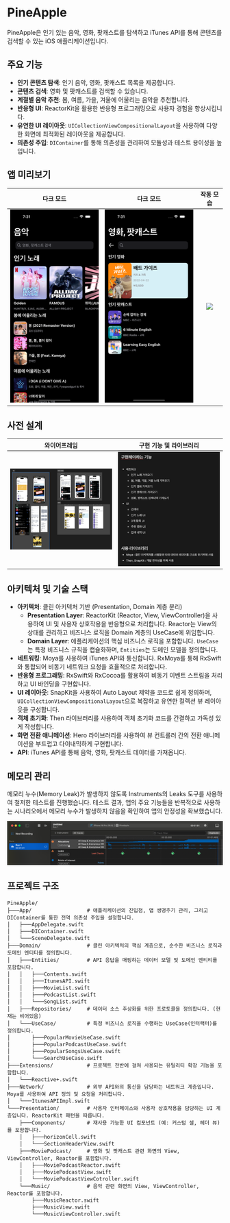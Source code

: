 # PineApple

PineApple은 인기 있는 음악, 영화, 팟캐스트를 탐색하고 iTunes API를 통해 콘텐츠를 검색할 수 있는 iOS 애플리케이션입니다.

## 주요 기능

- **인기 콘텐츠 탐색**: 인기 음악, 영화, 팟캐스트 목록을 제공합니다.
- **콘텐츠 검색**: 영화 및 팟캐스트를 검색할 수 있습니다.
- **계절별 음악 추천**: 봄, 여름, 가을, 겨울에 어울리는 음악을 추천합니다.
- **반응형 UI**: ReactorKit을 활용한 반응형 프로그래밍으로 사용자 경험을 향상시킵니다.
- **유연한 UI 레이아웃**: `UICollectionViewCompositionalLayout`을 사용하여 다양한 화면에 최적화된 레이아웃을 제공합니다.
- **의존성 주입**: `DIContainer`를 통해 의존성을 관리하여 모듈성과 테스트 용이성을 높입니다.

## 앱 미리보기

| 다크 모드 | 다크 모드 | 작동 모습 |
| :---: | :---: | :---: |
| <img src="PineApple/Resource/darkExample1.png" width="250"> | <img src="PineApple/Resource/darkExample2.png" width="250"> | <img src="PineApple/Resource/exmaple.gif" width="250"> |


## 사전 설계

| 와이어프레임 | 구현 기능 및 라이브러리 |
| :---: | :---: |
| <img src="PineApple/Resource/와이어프레임 및 예시.png" width="400"> | <img src="PineApple/Resource/구현기능, 라이브러리.png" width="400"> |

## 아키텍처 및 기술 스택

- **아키텍처**: 클린 아키텍처 기반 (Presentation, Domain 계층 분리)
  - **Presentation Layer**: ReactorKit (Reactor, View, ViewController)을 사용하여 UI 및 사용자 상호작용을 반응형으로 처리합니다. Reactor는 View의 상태를 관리하고 비즈니스 로직을 Domain 계층의 UseCase에 위임합니다.
  - **Domain Layer**: 애플리케이션의 핵심 비즈니스 로직을 포함합니다. `UseCase`는 특정 비즈니스 규칙을 캡슐화하며, `Entities`는 도메인 모델을 정의합니다.
- **네트워킹**: Moya를 사용하여 iTunes API와 통신합니다. RxMoya를 통해 RxSwift와 통합되어 비동기 네트워크 요청을 효율적으로 처리합니다.
- **반응형 프로그래밍**: RxSwift와 RxCocoa를 활용하여 비동기 이벤트 스트림을 처리하고 UI 바인딩을 구현합니다.
- **UI 레이아웃**: SnapKit을 사용하여 Auto Layout 제약을 코드로 쉽게 정의하며, `UICollectionViewCompositionalLayout`으로 복잡하고 유연한 컬렉션 뷰 레이아웃을 구성합니다.
- **객체 초기화**: Then 라이브러리를 사용하여 객체 초기화 코드를 간결하고 가독성 있게 작성합니다.
- **화면 전환 애니메이션**: Hero 라이브러리를 사용하여 뷰 컨트롤러 간의 전환 애니메이션을 부드럽고 다이내믹하게 구현합니다.
- **API**: iTunes API를 통해 음악, 영화, 팟캐스트 데이터를 가져옵니다.

## 메모리 관리

메모리 누수(Memory Leak)가 발생하지 않도록 Instruments의 Leaks 도구를 사용하여 철저한 테스트를 진행했습니다. 테스트 결과, 앱의 주요 기능들을 반복적으로 사용하는 시나리오에서 메모리 누수가 발생하지 않음을 확인하여 앱의 안정성을 확보했습니다.

<img src="PineApple/Resource/leakClear.png" width="600">

## 프로젝트 구조

```
PineApple/
├───App/                  # 애플리케이션의 진입점, 앱 생명주기 관리, 그리고 DIContainer를 통한 전역 의존성 주입을 설정합니다.
│   ├───AppDelegate.swift
│   ├───DIContainer.swift
│   └───SceneDelegate.swift
├───Domain/               # 클린 아키텍처의 핵심 계층으로, 순수한 비즈니스 로직과 도메인 엔티티를 정의합니다.
│   ├───Entities/         # API 응답을 매핑하는 데이터 모델 및 도메인 엔티티를 포함합니다.
│   │   ├───Contents.swift
│   │   ├───ItunesAPI.swift
│   │   ├───MovieList.swift
│   │   ├───PodcastList.swift
│   │   └───SongList.swift
│   ├───Repositories/     # 데이터 소스 추상화를 위한 프로토콜을 정의합니다. (현재는 비어있음)
│   └───UseCase/          # 특정 비즈니스 로직을 수행하는 UseCase(인터랙터)를 정의합니다.
│       ├───PopularMovieUseCase.swift
│       ├───PopularPodcastUseCase.swift
│       ├───PopularSongsUseCase.swift
│       └───SearchUseCase.swift
├───Extensions/           # 프로젝트 전반에 걸쳐 사용되는 유틸리티 확장 기능을 포함합니다.
│   └───Reactive+.swift
├───Network/              # 외부 API와의 통신을 담당하는 네트워크 계층입니다. Moya를 사용하여 API 정의 및 요청을 처리합니다.
│   └───ItunesAPIImpl.swift
└───Presentation/         # 사용자 인터페이스와 사용자 상호작용을 담당하는 UI 계층입니다. ReactorKit 패턴을 따릅니다.
    ├───Components/       # 재사용 가능한 UI 컴포넌트 (예: 커스텀 셀, 헤더 뷰)를 포함합니다.
    │   ├───horizonCell.swift
    │   └───SectionHeaderView.swift
    ├───MoviePodcast/     # 영화 및 팟캐스트 관련 화면의 View, ViewController, Reactor를 포함합니다.
    │   ├───MoviePodcastReactor.swift
    │   ├───MoviePodcastView.swift
    │   └───MoviePodcastViewCotroller.swift
    └───Music/            # 음악 관련 화면의 View, ViewController, Reactor를 포함합니다.
        ├───MusicReactor.swift
        ├───MusicView.swift
        └───MusicViewController.swift
```
